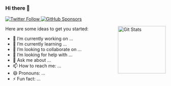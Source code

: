 ### Hi there 👋

<p>
  <a href="https://twitter.com/rbaklanov">
    <img alt="Twitter Follow" src="https://img.shields.io/twitter/follow/enunomaduro?style=for-the-badge">
  </a>

  <a href="https://github.com/sponsors/nunomaduro">
    <img alt="GitHub Sponsors" src="https://img.shields.io/static/v1?label=Sponsor&message=%E2%9D%A4&logo=GitHub&style=for-the-badge">
  </a>
</p>

<a href="https://github.com/rbakalnov"><img alt="Git Stats" src="https://github-readme-stats.vercel.app/api?username=rbaklanov&show_icons=true" align="right" height="150" /></a>

Here are some ideas to get you started:

- 🔭 I’m currently working on ...
- 🌱 I’m currently learning ...
- 👯 I’m looking to collaborate on ...
- 🤔 I’m looking for help with ...
- 💬 Ask me about ...
- 📫 How to reach me: ...
- 😄 Pronouns: ...
- ⚡ Fun fact: ...

